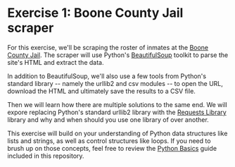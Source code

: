 # Exercise 1: Boone County Jail scraper

For this exercise, we'll be scraping the roster of inmates at the [Boone County Jail](http://www.showmeboone.com/sheriff/JailResidents/JailResidents.asp). The scraper will use Python's [BeautifulSoup](http://www.crummy.com/software/BeautifulSoup/) toolkit to parse the site's HTML and extract the data.

In addition to BeautifulSoup, we'll also use a few tools from Python's standard library -- namely the urllib2 and csv modules -- to open the URL, download the HTML and ultimately save the results to a CSV file.

Then we will learn how there are multiple solutions to the same end. We will expore replacing Python's standard urllib2 library with the [Requests Library](http://docs.python-requests.org/en/latest/) library and why and when should you use one library of over another.


This exercise will build on your understanding of Python data structures like lists and strings, as well as control structures like loops. If you need to brush up on those concepts, feel free to review the [Python Basics](https://github.com/ireapps/scraping-class/blob/master/python-basics/python-basics.md) guide included in this repository.
